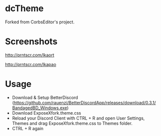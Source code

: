 # dcTheme
Forked from CorbsEditor's project.

# Screenshots
http://prntscr.com/lkaort

http://prntscr.com/lkapao

# Usage
* Download & Setup BetterDiscord (https://github.com/rauenzi/BetterDiscordApp/releases/download/0.3.1/BandagedBD_Windows.exe)
* Download ExposeXfork.theme.css
* Reload your Discord Client with CTRL + R and open User Settings, Themes and drag ExposeXfork.theme.css to Themes folder.
* CTRL + R again
